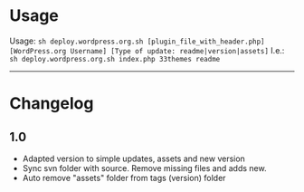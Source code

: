 # Usage

Usage: `sh deploy.wordpress.org.sh [plugin_file_with_header.php] [WordPress.org Username] [Type of update: readme|version|assets]`
I.e.: `sh deploy.wordpress.org.sh index.php 33themes readme`


_______________________

# Changelog

## 1.0

- Adapted version to simple updates, assets and new version
- Sync svn folder with source. Remove missing files and adds new.
- Auto remove "assets" folder from tags (version) folder
